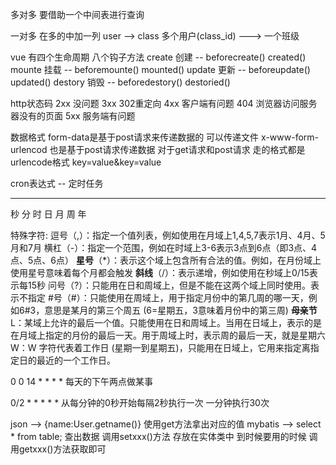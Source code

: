 多对多 要借助一个中间表进行查询

一对多 在多的中加一列
user -->   class
多个用户(class_id) --->  一个班级

vue 有四个生命周期 八个钩子方法
create 创建 -- beforecreate()  created()
mounte 挂载 -- beforemounte()  mounted()
update 更新 -- beforeupdate()  updated()
destory 销毁 -- beforedestory() destoried()

http状态码
2xx 没问题
3xx 302重定向
4xx 客户端有问题 404 浏览器访问服务器没有的页面
5xx 服务端有问题

数据格式
form-data是基于post请求来传递数据的 可以传递文件
x-www-form-urlencod 也是基于post请求传递数据
对于get请求和post请求 走的格式都是urlencode格式 key=value&key=value

cron表达式 -- 定时任务

* * * * * * *
秒 分 时 日 月 周 年

特殊字符:
逗号（,）：指定一个值列表，例如使用在月域上1,4,5,7表示1月、4月、5月和7月
横杠（-）：指定一个范围，例如在时域上3-6表示3点到6点（即3点、4点、5点、6点）
**星号**（*）：表示这个域上包含所有合法的值。例如，在月份域上使用星号意味着每个月都会触发
**斜线**（/）：表示递增，例如使用在秒域上0/15表示每15秒
问号（?）：只能用在日和周域上，但是不能在这两个域上同时使用。表示不指定
#号（#）：只能使用在周域上，用于指定月份中的第几周的哪一天，例如6#3，意思是某月的第三个周五 (6=星期五，3意味着月份中的第三周)
**母亲节**
L：某域上允许的最后一个值。只能使用在日和周域上。当用在日域上，表示的是在月域上指定的月份的最后一天。用于周域上时，表示周的最后一天，就是星期六
W：W 字符代表着工作日 (星期一到星期五)，只能用在日域上，它用来指定离指定日的最近的一个工作日。

0 0 14 * * * *
每天的下午两点做某事

0/2 * * * * *
从每分钟的0秒开始每隔2秒执行一次
一分钟执行30次

json --> {name:User.getname()} 使用get方法拿出对应的值
mybatis --> select * from table; 查出数据 调用setxxx()方法 存放在实体类中 到时候要用的时候 调用getxxx()方法获取即可


